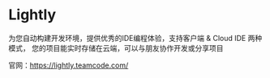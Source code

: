 # Lightly

为您自动构建开发环境，提供优秀的IDE编程体验，支持客户端 & Cloud IDE 两种模式，
您的项目能实时存储在云端，可以与朋友协作开发或分享项目

官网：https://lightly.teamcode.com/

